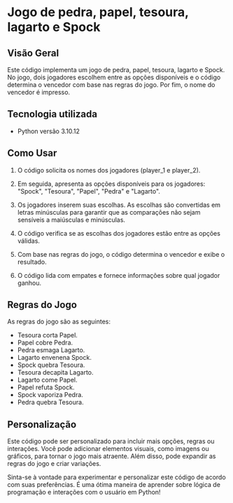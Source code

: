 #  Jogo de pedra, papel, tesoura, lagarto e Spock


## Visão Geral

 Este código implementa um jogo de pedra, papel, tesoura, lagarto e Spock. No jogo, dois jogadores escolhem entre as opções disponíveis e o código determina o vencedor com base nas regras do jogo. Por fim, o nome do vencedor é impresso.


 ## Tecnologia utilizada

- Python versão  3.10.12


## Como Usar

1. O código solicita os nomes dos jogadores (player_1 e player_2).

2. Em seguida, apresenta as opções disponíveis para os jogadores: "Spock", "Tesoura", "Papel", "Pedra" e "Lagarto".

3. Os jogadores inserem suas escolhas. As escolhas são convertidas em letras minúsculas para garantir que as comparações não sejam sensíveis a maiúsculas e minúsculas.

4. O código verifica se as escolhas dos jogadores estão entre as opções válidas.

5. Com base nas regras do jogo, o código determina o vencedor e exibe o resultado.

6. O código lida com empates e fornece informações sobre qual jogador ganhou.


## Regras do Jogo
As regras do jogo são as seguintes:

- Tesoura corta Papel.
- Papel cobre Pedra.
- Pedra esmaga Lagarto.
- Lagarto envenena Spock.
- Spock quebra Tesoura.
- Tesoura decapita Lagarto.
- Lagarto come Papel.
- Papel refuta Spock.
- Spock vaporiza Pedra.
- Pedra quebra Tesoura.


## Personalização

Este código pode ser personalizado para incluir mais opções, regras ou interações. Você pode adicionar elementos visuais, como imagens ou gráficos, para tornar o jogo mais atraente. Além disso, pode expandir as regras do jogo e criar variações.

Sinta-se à vontade para experimentar e personalizar este código de acordo com suas preferências. É uma ótima maneira de aprender sobre lógica de programação e interações com o usuário em Python!




